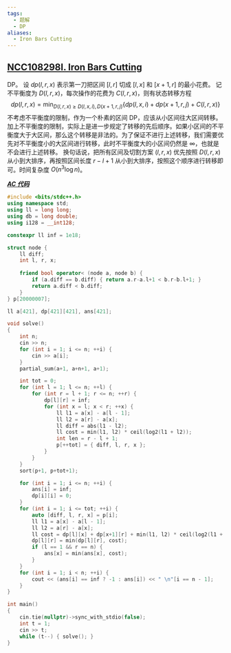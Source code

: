 ```yaml
---
tags:
  - 题解
  - DP
aliases:
  - Iron Bars Cutting
---
```

## [NCC108298I. Iron Bars Cutting](https://ac.nowcoder.com/acm/contest/108298/I)

DP。
设 $dp(l,r,x)$ 表示第一刀把区间 $[l,r]$ 切成 $[l,x]$ 和 $[x+1,r]$ 的最小花费。
记不平衡度为 $D(l,r,x)$，每次操作的花费为 $C(l,r,x)$，则有状态转移方程
$$
dp(l,r,x)=\min_{D(l,r,x)\ge D(l,x,i),D(x+1,r,j)}\bigg\{ dp(l,x,i) + dp(x+1,r,j)+C(l,r,x) \bigg\}
$$
不考虑不平衡度的限制，作为一个朴素的区间 DP，应该从小区间往大区间转移。加上不平衡度的限制，实际上是进一步规定了转移的先后顺序。如果小区间的不平衡度大于大区间，那么这个转移是非法的。为了保证不进行上述转移，我们需要优先对不平衡度小的大区间进行转移，此时不平衡度大的小区间仍然是 $\infty$，也就是不会进行上述转移。
换句话说，把所有区间及切割方案 $(l,r,x)$ 优先按照 $D(l,r,x)$ 从小到大排序，再按照区间长度 $r-l+1$ 从小到大排序，按照这个顺序进行转移即可。时间复杂度 $O(n^3\log n)$。

[***AC 代码***](https://ac.nowcoder.com/acm/contest/view-submission?submissionId=78248754)

```cpp
#include <bits/stdc++.h>
using namespace std;
using ll = long long;
using db = long double;
using i128 = __int128;

constexpr ll inf = 1e18;

struct node {
    ll diff;
    int l, r, x;
    
    friend bool operator< (node a, node b) {
        if (a.diff == b.diff) { return a.r-a.l+1 < b.r-b.l+1; }
        return a.diff < b.diff;
    }
} p[20000007];

ll a[421], dp[421][421], ans[421];

void solve()
{
	int n;
	cin >> n;
    for (int i = 1; i <= n; ++i) {
        cin >> a[i];
    }
    partial_sum(a+1, a+n+1, a+1);

    int tot = 0;
    for (int l = 1; l <= n; ++l) {
        for (int r = l + 1; r <= n; ++r) {
            dp[l][r] = inf;
            for (int x = l; x < r; ++x) {
                ll l1 = a[x] - a[l - 1];
                ll l2 = a[r] - a[x];
                ll diff = abs(l1 - l2);
                ll cost = min(l1, l2) * ceil(log2(l1 + l2));
                int len = r - l + 1;
                p[++tot] = { diff, l, r, x };
            }
        }
    }
    sort(p+1, p+tot+1);

    for (int i = 1; i <= n; ++i) {
        ans[i] = inf;
        dp[i][i] = 0;
    }
    for (int i = 1; i <= tot; ++i) {
        auto [diff, l, r, x] = p[i];
        ll l1 = a[x] - a[l - 1];
        ll l2 = a[r] - a[x];
        ll cost = dp[l][x] + dp[x+1][r] + min(l1, l2) * ceil(log2(l1 + l2));
        dp[l][r] = min(dp[l][r], cost);
        if (l == 1 && r == n) {
            ans[x] = min(ans[x], cost);
        }
    }
    for (int i = 1; i < n; ++i) {
        cout << (ans[i] == inf ? -1 : ans[i]) << " \n"[i == n - 1];
    }
}

int main()
{
	cin.tie(nullptr)->sync_with_stdio(false);
	int t = 1;
	cin >> t;
	while (t--) { solve(); }
}

```
